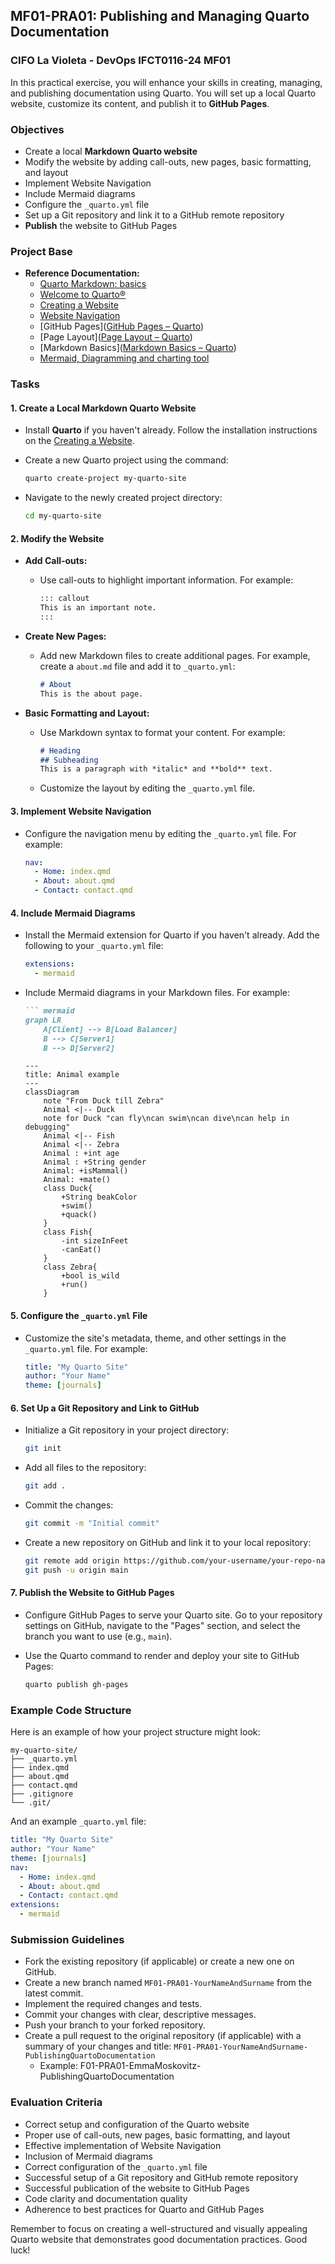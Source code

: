 ## MF01-PRA01: Publishing and Managing Quarto Documentation

### CIFO La Violeta - DevOps IFCT0116-24 MF01

In this practical exercise, you will enhance your skills in creating, managing, and publishing documentation using Quarto. You will set up a local Quarto website, customize its content, and publish it to **GitHub Pages**.

### Objectives

- Create a local **Markdown Quarto website**
- Modify the website by adding call-outs, new pages, basic formatting, and layout
- Implement Website Navigation
- Include Mermaid diagrams
- Configure the `_quarto.yml` file
- Set up a Git repository and link it to a GitHub remote repository
- **Publish** the website to GitHub Pages

### Project Base

- **Reference Documentation:** 
  - [Quarto Markdown: basics](https://albertprofe.dev/markup/markup-quarto-basics.html)
  - [Welcome to Quarto®](https://quarto.org/)
  - [Creating a Website](https://quarto.org/docs/websites/)
  - [Website Navigation](https://quarto.org/docs/websites/website-navigation.html)
  - [GitHub Pages]([GitHub Pages – Quarto](https://quarto.org/docs/publishing/github-pages.html))
  - [Page Layout]([Page Layout – Quarto](https://quarto.org/docs/output-formats/page-layout.html))
  - [Markdown Basics]([Markdown Basics – Quarto](https://quarto.org/docs/authoring/markdown-basics.html))
  - [Mermaid, Diagramming and charting tool](https://mermaid.js.org/)

### Tasks

#### 1\. Create a Local Markdown Quarto Website

- Install **Quarto** if you haven't already. Follow the installation instructions on the [Creating a Website](https://quarto.org/docs/websites/).
- Create a new Quarto project using the command:

  ```bash
  quarto create-project my-quarto-site
  ```
- Navigate to the newly created project directory:

  ```bash
  cd my-quarto-site
  ```

#### 2\. Modify the Website

- **Add Call-outs:**
  - Use call-outs to highlight important information. For example:

    ```markdown
    ::: callout
    This is an important note.
    :::
    ```
- **Create New Pages:**
  - Add new Markdown files to create additional pages. For example, create a `about.md` file and add it to `_quarto.yml`:

    ```markdown
    # About
    This is the about page.
    ```
- **Basic Formatting and Layout:**
  - Use Markdown syntax to format your content. For example:

    ```markdown
    # Heading
    ## Subheading
    This is a paragraph with *italic* and **bold** text.
    ```
  - Customize the layout by editing the `_quarto.yml` file.

#### 3\. Implement Website Navigation

- Configure the navigation menu by editing the `_quarto.yml` file. For example:

  ```yml
  nav:
    - Home: index.qmd
    - About: about.qmd
    - Contact: contact.qmd
  ```

#### 4\. Include Mermaid Diagrams

- Install the Mermaid extension for Quarto if you haven't already. Add the following to your `_quarto.yml` file:

  ```yml
  extensions:
    - mermaid
  ```
- Include Mermaid diagrams in your Markdown files. For example:

  ````markdown
  ``` mermaid
  graph LR
      A[Client] --> B[Load Balancer]
      B --> C[Server1]
      B --> D[Server2]
  ````

  ```
  ---
  title: Animal example
  ---
  classDiagram
      note "From Duck till Zebra"
      Animal <|-- Duck
      note for Duck "can fly\ncan swim\ncan dive\ncan help in debugging"
      Animal <|-- Fish
      Animal <|-- Zebra
      Animal : +int age
      Animal : +String gender
      Animal: +isMammal()
      Animal: +mate()
      class Duck{
          +String beakColor
          +swim()
          +quack()
      }
      class Fish{
          -int sizeInFeet
          -canEat()
      }
      class Zebra{
          +bool is_wild
          +run()
      }
  
  ```

#### 5\. Configure the `_quarto.yml` File

- Customize the site's metadata, theme, and other settings in the `_quarto.yml` file. For example:

  ```yml
  title: "My Quarto Site"
  author: "Your Name"
  theme: [journals]
  ```

#### 6\. Set Up a Git Repository and Link to GitHub

- Initialize a Git repository in your project directory:

  ```bash
  git init
  ```
- Add all files to the repository:

  ```bash
  git add .
  ```
- Commit the changes:

  ```bash
  git commit -m "Initial commit"
  ```
- Create a new repository on GitHub and link it to your local repository:

  ```bash
  git remote add origin https://github.com/your-username/your-repo-name.git
  git push -u origin main
  ```

#### 7\. Publish the Website to GitHub Pages

- Configure GitHub Pages to serve your Quarto site. Go to your repository settings on GitHub, navigate to the "Pages" section, and select the branch you want to use (e.g., `main`).
- Use the Quarto command to render and deploy your site to GitHub Pages:

  ```bash
  quarto publish gh-pages
  ```

### Example Code Structure

Here is an example of how your project structure might look:

```plaintext
my-quarto-site/
├── _quarto.yml
├── index.qmd
├── about.qmd
├── contact.qmd
├── .gitignore
└── .git/
```

And an example `_quarto.yml` file:

```yml
title: "My Quarto Site"
author: "Your Name"
theme: [journals]
nav:
  - Home: index.qmd
  - About: about.qmd
  - Contact: contact.qmd
extensions:
  - mermaid
```

### Submission Guidelines

- Fork the existing repository (if applicable) or create a new one on GitHub.
- Create a new branch named `MF01-PRA01-YourNameAndSurname` from the latest commit.
- Implement the required changes and tests.
- Commit your changes with clear, descriptive messages.
- Push your branch to your forked repository.
- Create a pull request to the original repository (if applicable) with a summary of your changes and title: `MF01-PRA01-YourNameAndSurname-PublishingQuartoDocumentation` 
  - Example: F01-PRA01-EmmaMoskovitz-PublishingQuartoDocumentation

### Evaluation Criteria

- Correct setup and configuration of the Quarto website
- Proper use of call-outs, new pages, basic formatting, and layout
- Effective implementation of Website Navigation
- Inclusion of Mermaid diagrams
- Correct configuration of the `_quarto.yml` file
- Successful setup of a Git repository and GitHub remote repository
- Successful publication of the website to GitHub Pages
- Code clarity and documentation quality
- Adherence to best practices for Quarto and GitHub Pages

Remember to focus on creating a well-structured and visually appealing Quarto website that demonstrates good documentation practices. Good luck!